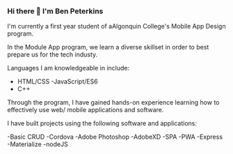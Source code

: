 ### Hi there 👋 I'm Ben Peterkins

I'm currently a first year student of aAlgonquin College's Mobile App Design program. 

In the Module App program, we learn a diverse skillset in order to best prepare us for the tech industy. 

Languages I am knowledgeable in include:
- HTML/CSS
-JavaScript/ES6
- C++



Through the program, I have gained hands-on experience learning how to effectively use web/ mobile applications and software. 

I have built projects using the following software and applications: 

-Basic CRUD
-Cordova
-Adobe Photoshop
-AdobeXD
-SPA
-PWA
-Express
-Materialize
-nodeJS


<!--
**pete0360/pete0360** is a ✨ _special_ ✨ repository because its `README.md` (this file) appears on your GitHub profile.

Here are some ideas to get you started:

- 🔭 I’m currently working on ...
- 🌱 I’m currently learning ...
- 👯 I’m looking to collaborate on ...
- 🤔 I’m looking for help with ...
- 💬 Ask me about ...
- 📫 How to reach me: ...
- 😄 Pronouns: ...
- ⚡ Fun fact: ...
-->
